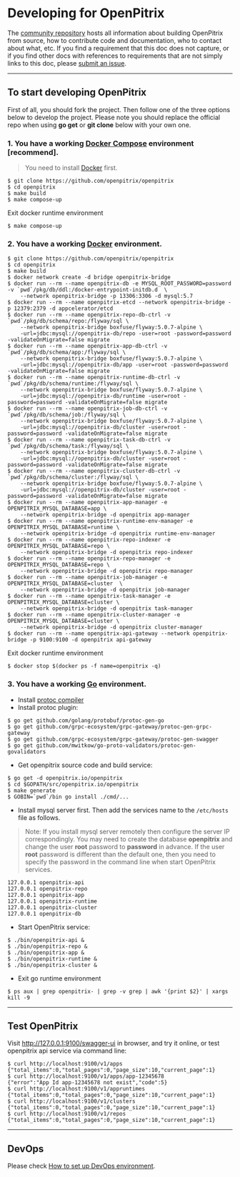 # Developing for OpenPitrix

The [community repository](https://github.com/openpitrix) hosts all information about
building OpenPitrix from source, how to contribute code and documentation, who to contact about what, etc. If you find a requirement that this doc does not capture, or if you find other docs with references to requirements that are not simply links to this doc, please [submit an issue](https://github.com/openpitrix/openpitrix/issues/new).

----

## To start developing OpenPitrix

First of all, you should fork the project. Then follow one of the three options below to develop the project. Please note you should replace the official repo when using __go get__ or __git clone__ below with your own one.

### 1. You have a working [Docker Compose](https://docs.docker.com/compose/install) environment [recommend].
>You need to install [Docker](https://docs.docker.com/engine/installation/) first.

```shell
$ git clone https://github.com/openpitrix/openpitrix
$ cd openpitrix
$ make build
$ make compose-up
```

Exit docker runtime environment
```shell
$ make compose-up
```

### 2. You have a working [Docker](https://docs.docker.com/engine/installation/) environment.

```shell
$ git clone https://github.com/openpitrix/openpitrix
$ cd openpitrix
$ make build
$ docker network create -d bridge openpitrix-bridge
$ docker run --rm --name openpitrix-db -e MYSQL_ROOT_PASSWORD=password -v `pwd`/pkg/db/ddl:/docker-entrypoint-initdb.d  \
	--network openpitrix-bridge -p 13306:3306 -d mysql:5.7
$ docker run --rm --name openpitrix-etcd --network openpitrix-bridge -p 12379:2379 -d appcelerator/etcd
$ docker run --rm --name openpitrix-repo-db-ctrl -v `pwd`/pkg/db/schema/repo:/flyway/sql \
	--network openpitrix-bridge boxfuse/flyway:5.0.7-alpine \
	-url=jdbc:mysql://openpitrix-db/repo -user=root -password=password -validateOnMigrate=false migrate
$ docker run --rm --name openpitrix-app-db-ctrl -v `pwd`/pkg/db/schema/app:/flyway/sql \
	--network openpitrix-bridge boxfuse/flyway:5.0.7-alpine \
	-url=jdbc:mysql://openpitrix-db/app -user=root -password=password -validateOnMigrate=false migrate
$ docker run --rm --name openpitrix-runtime-db-ctrl -v `pwd`/pkg/db/schema/runtime:/flyway/sql \
	--network openpitrix-bridge boxfuse/flyway:5.0.7-alpine \
	-url=jdbc:mysql://openpitrix-db/runtime -user=root -password=password -validateOnMigrate=false migrate
$ docker run --rm --name openpitrix-job-db-ctrl -v `pwd`/pkg/db/schema/job:/flyway/sql \
	--network openpitrix-bridge boxfuse/flyway:5.0.7-alpine \
	-url=jdbc:mysql://openpitrix-db/cluster -user=root -password=password -validateOnMigrate=false migrate
$ docker run --rm --name openpitrix-task-db-ctrl -v `pwd`/pkg/db/schema/task:/flyway/sql \
	--network openpitrix-bridge boxfuse/flyway:5.0.7-alpine \
	-url=jdbc:mysql://openpitrix-db/cluster -user=root -password=password -validateOnMigrate=false migrate
$ docker run --rm --name openpitrix-cluster-db-ctrl -v `pwd`/pkg/db/schema/cluster:/flyway/sql \
	--network openpitrix-bridge boxfuse/flyway:5.0.7-alpine \
	-url=jdbc:mysql://openpitrix-db/cluster -user=root -password=password -validateOnMigrate=false migrate
$ docker run --rm --name openpitrix-app-manager -e OPENPITRIX_MYSQL_DATABASE=app \
	--network openpitrix-bridge -d openpitrix app-manager
$ docker run --rm --name openpitrix-runtime-env-manager -e OPENPITRIX_MYSQL_DATABASE=runtime \
	--network openpitrix-bridge -d openpitrix runtime-env-manager
$ docker run --rm --name openpitrix-repo-indexer -e OPENPITRIX_MYSQL_DATABASE=repo \
	--network openpitrix-bridge -d openpitrix repo-indexer
$ docker run --rm --name openpitrix-repo-manager -e OPENPITRIX_MYSQL_DATABASE=repo \
	--network openpitrix-bridge -d openpitrix repo-manager
$ docker run --rm --name openpitrix-job-manager -e OPENPITRIX_MYSQL_DATABASE=cluster  \
	--network openpitrix-bridge -d openpitrix job-manager
$ docker run --rm --name openpitrix-task-manager -e OPENPITRIX_MYSQL_DATABASE=cluster \
	--network openpitrix-bridge -d openpitrix task-manager
$ docker run --rm --name openpitrix-cluster-manager -e OPENPITRIX_MYSQL_DATABASE=cluster \
	--network openpitrix-bridge -d openpitrix cluster-manager
$ docker run --rm --name openpitrix-api-gateway --network openpitrix-bridge -p 9100:9100 -d openpitrix api-gateway
```

Exit docker runtime environment
```shell
$ docker stop $(docker ps -f name=openpitrix -q)
```

### 3. You have a working [Go](prereqs.md#setting-up-go) environment.

- Install [protoc compiler](https://github.com/google/protobuf/releases/)
- Install protoc plugin:

```shell
$ go get github.com/golang/protobuf/protoc-gen-go
$ go get github.com/grpc-ecosystem/grpc-gateway/protoc-gen-grpc-gateway
$ go get github.com/grpc-ecosystem/grpc-gateway/protoc-gen-swagger
$ go get github.com/mwitkow/go-proto-validators/protoc-gen-govalidators
```

- Get openpitrix source code and build service:

```shell
$ go get -d openpitrix.io/openpitrix
$ cd $GOPATH/src/openpitrix.io/openpitrix
$ make generate
$ GOBIN=`pwd`/bin go install ./cmd/...
```

- Install mysql server first. Then add the services name to the `/etc/hosts` file as follows.
>Note: If you install mysql server remotely then configure the server IP correspondingly. You may
need to create the database __openpitrix__ and change the user __root__ password to __password__ in advance. If the user __root__ password is different than the default one, then you need to specify the password in the command line when start OpenPitrix services.

```
127.0.0.1 openpitrix-api
127.0.0.1 openpitrix-repo
127.0.0.1 openpitrix-app
127.0.0.1 openpitrix-runtime
127.0.0.1 openpitrix-cluster
127.0.0.1 openpitrix-db
```

- Start OpenPitrix service:

```shell
$ ./bin/openpitrix-api &
$ ./bin/openpitrix-repo &
$ ./bin/openpitrix-app &
$ ./bin/openpitrix-runtime &
$ ./bin/openpitrix-cluster &
```

- Exit go runtime environment
```shell
$ ps aux | grep openpitrix- | grep -v grep | awk '{print $2}' | xargs kill -9
```

----

## Test OpenPitrix

Visit http://127.0.0.1:9100/swagger-ui in browser, and try it online, or test openpitrix api service via command line:

```shell
$ curl http://localhost:9100/v1/apps
{"total_items":0,"total_pages":0,"page_size":10,"current_page":1}
$ curl http://localhost:9100/v1/apps/app-12345678
{"error":"App Id app-12345678 not exist","code":5}
$ curl http://localhost:9100/v1/appruntimes
{"total_items":0,"total_pages":0,"page_size":10,"current_page":1}
$ curl http://localhost:9100/v1/clusters
{"total_items":0,"total_pages":0,"page_size":10,"current_page":1}
$ curl http://localhost:9100/v1/repos
{"total_items":0,"total_pages":0,"page_size":10,"current_page":1}
```

----

## DevOps

Please check [How to set up DevOps environment](devops.md).
